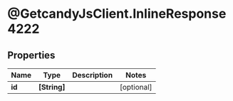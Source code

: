 # @GetcandyJsClient.InlineResponse4222

## Properties

Name | Type | Description | Notes
------------ | ------------- | ------------- | -------------
**id** | **[String]** |  | [optional] 



